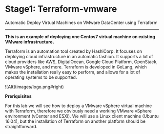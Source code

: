 # Stage1: Terraform-vmware
Automatic Deploy Virtual Machines on VMware DataCenter using Terraform

***

**This is an example of deploying one Centos7 virtual machine on existing VMware infrastructure.**


Terraform is an automation tool created by HashiCorp. It focuses on deploying cloud infrastructure in an automatic fashion. It supports a lot of cloud providers like AWS, DigitalOcean, Google Cloud Platform, OpenStack, VMware vSphere, and more. Terraform is developed in GoLang, which makes the installation really easy to perform, and allows for a lot of operating systems to be supported.

<div align=“center”>
![Alt](images/logo.png#right)

</div>

**Preriquisites**


For this lab we will see how to deploy a VMware vSphere virtual machine with Terraform, therefore we obviously need a working VMware vSphere environment (vCenter and ESXi). We will use a Linux client machine (Ubuntu 16.04), but the installation of Terraform on another platform should be straightforward.

